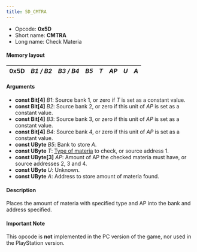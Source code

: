 ```yaml
---
title: 5D_CMTRA
---
```


- Opcode: **0x5D**
- Short name: **CMTRA**
- Long name: Check Materia

#### Memory layout

| 0x5D | *B1 / B2* | *B3 / B4* | *B5* | *T* | *AP* | *U* | *A* |
|------|-----------|-----------|------|-----|------|-----|-----|

#### Arguments

- **const Bit\[4\]** *B1*: Source bank 1, or zero if *T* is set as a constant value.
- **const Bit\[4\]** *B2*: Source bank 2, or zero if this unit of *AP* is set as a constant value.
- **const Bit\[4\]** *B3*: Source bank 3, or zero if this unit of *AP* is set as a constant value.
- **const Bit\[4\]** *B4*: Source bank 4, or zero if this unit of *AP* is set as a constant value.
- **const UByte** *B5*: Bank to store *A*.
- **const UByte** *T*: [Type of materia](../Materia_ID.md) to check, or source address 1.
- **const UByte\[3\]** *AP*: Amount of AP the checked materia must have, or source addresses 2, 3 and 4.
- **const UByte** *U*: Unknown.
- **const UByte** *A*: Address to store amount of materia found.

#### Description

Places the amount of materia with specified type and AP into the bank and address specified.

#### Important Note

This opcode is **not** implemented in the PC version of the game, nor used in the PlayStation version.
